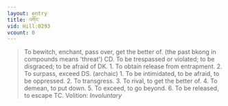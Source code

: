 ```yaml
---
layout: entry
title: འགོང་
vid: Hill:0293
vcount: 0
---
```

> To bewitch, enchant, pass over, get the better of\. (the past bkong in compounds means 'threat') CD\. To be trespassed or violated; to be disgraced; to be afraid of DK\. 1\. To obtain release from entrapment\. 2\. To surpass, exceed DS\. (archaic) 1\. To be intimidated, to be afraid, to be oppressed\. 2\. To transgress\. 3\. To rival, to get the better of\. 4\. To demean, to put down\. 5\. To exceed, to go beyond\. 6\. To be released, to escape TC\.
> Volition: _Involuntary_


